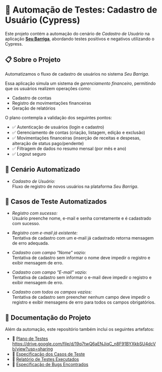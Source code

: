 # 🧪 Automação de Testes: Cadastro de Usuário (Cypress)

Este projeto contém a automação do cenário de *Cadastro de Usuário* na aplicação **[Seu Barriga](https://seubarriga.wcaquino.me/login)**, abordando testes positivos e negativos utilizando o Cypress.

## 📋 Sobre o Projeto

Automatizamos o fluxo de cadastro de usuários no sistema *Seu Barriga*.

Essa aplicação simula um sistema de *gerenciamento financeiro*, permitindo que os usuários realizem operações como:

- Cadastro de contas
- Registro de movimentações financeiras
- Geração de relatórios

O plano contempla a validação dos seguintes pontos:

- ✅ Autenticação de usuários (login e cadastro)
- ✅ Gerenciamento de contas (criação, listagem, edição e exclusão)
- ✅ Movimentações financeiras (inserção de receitas e despesas, alteração de status pago/pendente)
- ✅ Filtragem de dados no resumo mensal (por mês e ano)
- ✅ Logout seguro

## 🧪 Cenário Automatizado

- *Cadastro de Usuário:*  
  Fluxo de registro de novos usuários na plataforma *Seu Barriga*.

## 📄 Casos de Teste Automatizados

- *Registro com sucesso:*  
  Usuário preenche nome, e-mail e senha corretamente e é cadastrado com sucesso.

- *Registro com e-mail já existente:*  
  Tentativa de cadastro com um e-mail já cadastrado retorna mensagem de erro adequada.

- *Cadastro com campo "Nome" vazio:*  
  Tentativa de cadastro sem informar o nome deve impedir o registro e exibir mensagem de erro.

- *Cadastro com campo "E-mail" vazio:*  
  Tentativa de cadastro sem informar o e-mail deve impedir o registro e exibir mensagem de erro.

- *Cadastro com todos os campos vazios:*  
  Tentativa de cadastro sem preencher nenhum campo deve impedir o registro e exibir mensagens de erro para todos os campos obrigatórios.

## 📑 Documentação do Projeto

Além da automação, este repositório também inclui os seguintes artefatos:

- 📄 [Plano de Testes](#https://drive.google.com/file/d/19q7twQ6aENJiqC_n8F91BYXkbSU4dcVb/view?usp=sharing)
https://drive.google.com/file/d/19q7twQ6aENJiqC_n8F91BYXkbSU4dcVb/view?usp=sharing
- 📄 [Especificação dos Casos de Teste](#https://drive.google.com/file/d/12mlEThn5tAwrZkwjNUrJtSSpdA5_GJtg/view?usp=sharing)
- 📄 [Relatório de Testes Executados](#https://drive.google.com/file/d/1cB2nmSg9Fby-qONU0m5CErzlry5wNvrg/view?usp=sharing)
- 📄 [Especificação de Bugs Encontrados](#https://drive.google.com/file/d/15dqkV8yRsSiAowA_j2MAxJY4ll0ZPbeA/view?usp=sharing)

